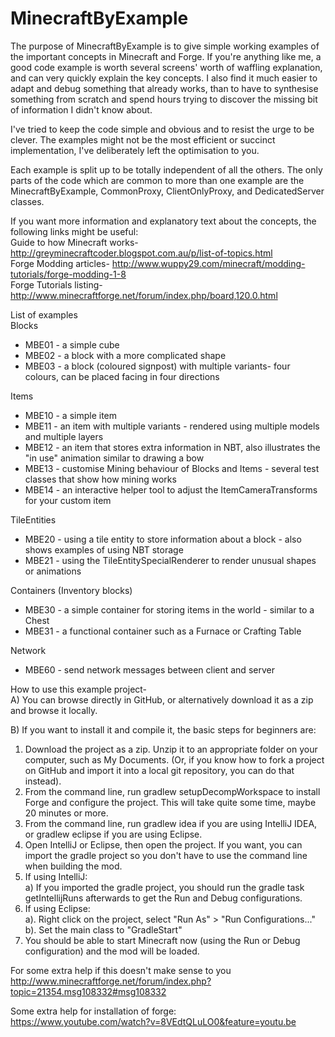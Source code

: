 MinecraftByExample
==================

The purpose of MinecraftByExample is to give simple working examples of the important concepts in Minecraft and Forge.
If you're anything like me, a good code example is worth several screens' worth of waffling explanation, and can very
quickly explain the key concepts.  I also find it much easier to adapt and debug something that already works, than to have to
synthesise something from scratch and spend hours trying to discover the missing bit of information I didn't know about.

I've tried to keep the code simple and obvious and to resist the urge to be clever.  The examples might not be the most
efficient or succinct implementation, I've deliberately left the optimisation to you.

Each example is split up to be totally independent of all the others.  The only parts of the code which are common
to more than one example are the MinecraftByExample, CommonProxy, ClientOnlyProxy, and DedicatedServer classes.

If you want more information and explanatory text about the concepts, the following links might be useful:<br>
Guide to how Minecraft works-  http://greyminecraftcoder.blogspot.com.au/p/list-of-topics.html<br>
Forge Modding articles- http://www.wuppy29.com/minecraft/modding-tutorials/forge-modding-1-8<br>
Forge Tutorials listing- http://www.minecraftforge.net/forum/index.php/board,120.0.html<br>

List of examples<br>
Blocks<br>
-  MBE01 - a simple cube<br>
-  MBE02 - a block with a more complicated shape<br>
-  MBE03 - a block (coloured signpost) with multiple variants- four colours, can be placed facing in four directions

Items<br>
-  MBE10 - a simple item<br>
-  MBE11 - an item with multiple variants - rendered using multiple models and multiple layers<br>
-  MBE12 - an item that stores extra information in NBT, also illustrates the "in use" animation similar to drawing a bow<br>
-  MBE13 - customise Mining behaviour of Blocks and Items - several test classes that show how mining works<br>
-  MBE14 - an interactive helper tool to adjust the ItemCameraTransforms for your custom item<br>

TileEntities<br>
-  MBE20 - using a tile entity to store information about a block - also shows examples of using NBT storage<br>
-  MBE21 - using the TileEntitySpecialRenderer to render unusual shapes or animations<br>

Containers (Inventory blocks)<br>
-  MBE30 - a simple container for storing items in the world - similar to a Chest<br>
-  MBE31 - a functional container such as a Furnace or Crafting Table<br>

Network<br>
-  MBE60 - send network messages between client and server<br>

How to use this example project-<br>
A) You can browse directly in GitHub, or alternatively download it as a zip and browse it locally.<br>

B) If you want to install it and compile it, the basic steps for beginners are:<br>
1) Download the project as a zip.  Unzip it to an appropriate folder on your computer, such as My Documents.  (Or, if you know
   how to fork a project on GitHub and import it into a local git repository, you can do that instead).<br>
2) From the command line, run gradlew setupDecompWorkspace to install Forge and configure the project.  This will take
   quite some time, maybe 20 minutes or more.<br>
3) From the command line, run gradlew idea if you are using IntelliJ IDEA, or gradlew eclipse if you are using Eclipse.<br>
4) Open IntelliJ or Eclipse, then open the project.  If you want, you can import the gradle project so you don't have to
   use the command line when building the mod.<br>
5) If using IntelliJ:<br>
    a) If you imported the gradle project, you should run the gradle task getIntellijRuns afterwards to get the Run and Debug
       configurations.<br>
6) If using Eclipse:<br>
    a). Right click on the project, select "Run As" > "Run Configurations..."<br>
    b). Set the main class to "GradleStart"                                     <br>
7) You should be able to start Minecraft now (using the Run or Debug configuration) and the mod will be loaded.<br>

For some extra help if this doesn't make sense to you  <br>
http://www.minecraftforge.net/forum/index.php?topic=21354.msg108332#msg108332

Some extra help for installation of forge:<br>
https://www.youtube.com/watch?v=8VEdtQLuLO0&feature=youtu.be
